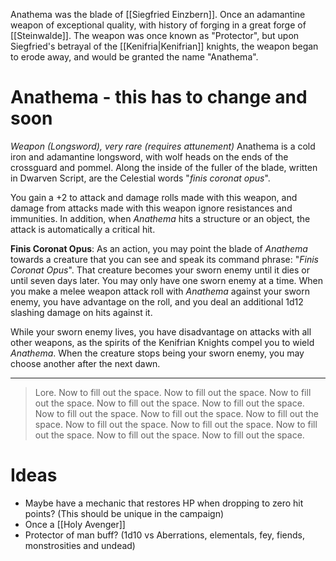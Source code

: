 Anathema was the blade of [[Siegfried Einzbern]]. Once an adamantine weapon of exceptional quality, with history of forging in a great forge of [[Steinwalde]]. The weapon was once known as "Protector", but upon Siegfried's betrayal of the [[Kenifria|Kenifrian]] knights, the weapon began to erode away, and would be granted the name "Anathema". 
# Anathema - this has to change and soon
*Weapon (Longsword), very rare (requires attunement)*
Anathema is a cold iron and adamantine longsword, with wolf heads on the ends of the crossguard and pommel. Along the inside of the fuller of the blade, written in Dwarven Script, are the Celestial words "*finis coronat opus*".

You gain a +2 to attack and damage rolls made with this weapon, and damage from attacks made with this weapon ignore resistances and immunities. In addition, when *Anathema* hits a structure or an object, the attack is automatically a critical hit.

**Finis Coronat Opus**: As an action, you may point the blade of *Anathema* towards a creature that you can see and speak its command phrase: "*Finis Coronat Opus*". That creature becomes your sworn enemy until it dies or until seven days later. You may only have one sworn enemy at a time. When you make a melee weapon attack roll with *Anathema* against your sworn enemy, you have advantage on the roll, and you deal an additional 1d12 slashing damage on hits against it. 

While your sworn enemy lives, you have disadvantage on attacks with all other weapons, as the spirits of the Kenifrian Knights compel you to wield *Anathema*. When the creature stops being your sworn enemy, you may choose another after the next dawn.

---
> Lore. Now to fill out the space. Now to fill out the space. Now to fill out the space. Now to fill out the space. Now to fill out the space. Now to fill out the space. Now to fill out the space. Now to fill out the space. Now to fill out the space. Now to fill out the space. Now to fill out the space. Now to fill out the space. Now to fill out the space. 

# Ideas

- Maybe have a mechanic that restores HP when dropping to zero hit points? (This should be unique in the campaign)
- Once a [[Holy Avenger]]
- Protector of man buff? (1d10 vs Aberrations, elementals, fey, fiends, monstrosities and undead)